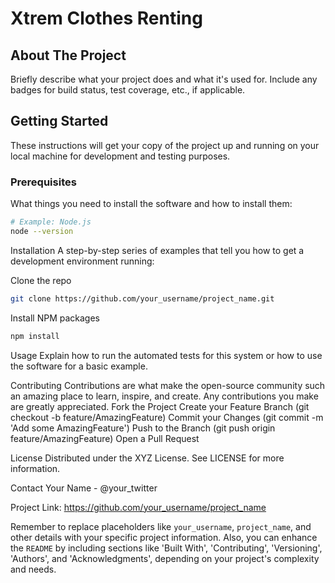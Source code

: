# Xtrem Clothes Renting

## About The Project

Briefly describe what your project does and what it's used for. Include any badges for build status, test coverage, etc., if applicable.

## Getting Started

These instructions will get your copy of the project up and running on your local machine for development and testing purposes.

### Prerequisites

What things you need to install the software and how to install them:

```bash
# Example: Node.js
node --version
```

Installation
A step-by-step series of examples that tell you how to get a development environment running:

Clone the repo
```bash
git clone https://github.com/your_username/project_name.git
```

Install NPM packages
```bash
npm install
```

Usage
Explain how to run the automated tests for this system or how to use the software for a basic example.

Contributing
Contributions are what make the open-source community such an amazing place to learn, inspire, and create. Any contributions you make are greatly appreciated.
Fork the Project
Create your Feature Branch (git checkout -b feature/AmazingFeature)
Commit your Changes (git commit -m 'Add some AmazingFeature')
Push to the Branch (git push origin feature/AmazingFeature)
Open a Pull Request

License
Distributed under the XYZ License. See LICENSE for more information.

Contact
Your Name - @your_twitter

Project Link: https://github.com/your_username/project_name


Remember to replace placeholders like `your_username`, `project_name`, and other details with your specific project information. Also, you can enhance the `README` by including sections like 'Built With', 'Contributing', 'Versioning', 'Authors', and 'Acknowledgments', depending on your project's complexity and needs.


